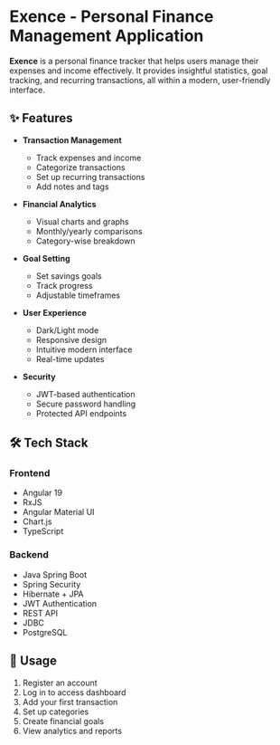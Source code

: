 # Exence - Personal Finance Management Application

**Exence** is a personal finance tracker that helps users manage their expenses and income effectively. It provides insightful statistics, goal tracking, and recurring transactions, all within a modern, user-friendly interface.

## ✨ Features

- **Transaction Management**
  - Track expenses and income
  - Categorize transactions
  - Set up recurring transactions
  - Add notes and tags

- **Financial Analytics**
  - Visual charts and graphs
  - Monthly/yearly comparisons
  - Category-wise breakdown

- **Goal Setting**
  - Set savings goals
  - Track progress
  - Adjustable timeframes
 
- **User Experience**
  - Dark/Light mode
  - Responsive design
  - Intuitive modern interface
  - Real-time updates

- **Security**
  - JWT-based authentication
  - Secure password handling
  - Protected API endpoints

## 🛠️ Tech Stack

### Frontend
- Angular 19
- RxJS
- Angular Material UI
- Chart.js
- TypeScript

### Backend
- Java Spring Boot
- Spring Security
- Hibernate + JPA
- JWT Authentication
- REST API
- JDBC
- PostgreSQL

## 📱 Usage
1. Register an account
2. Log in to access dashboard
3. Add your first transaction
4. Set up categories
5. Create financial goals
6. View analytics and reports
